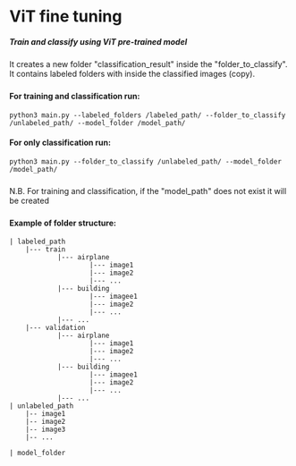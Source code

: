 # ViT fine tuning

##### Train and classify using ViT pre-trained model
####
It creates a new folder "classification_result" inside the "folder_to_classify". It contains labeled folders with inside the classified images (copy).
###
#### For training and classification run:
    python3 main.py --labeled_folders /labeled_path/ --folder_to_classify /unlabeled_path/ --model_folder /model_path/


#### For only classification run:
    python3 main.py --folder_to_classify /unlabeled_path/ --model_folder /model_path/

###
N.B. For training and classification, if the "model_path" does not exist it will be created
###


#### Example of folder structure:

    | labeled_path
        |--- train
                |--- airplane
                        |--- image1
                        |--- image2
                        |--- ...
                |--- building
                        |--- imagee1
                        |--- image2
                        |--- ...
                |--- ...
        |--- validation
                |--- airplane
                        |--- image1
                        |--- image2
                        |--- ...
                |--- building
                        |--- imagee1
                        |--- image2
                        |--- ...
                |--- ...            
    | unlabeled_path
        |-- image1
        |-- image2
        |-- image3
        |-- ...

    | model_folder
        